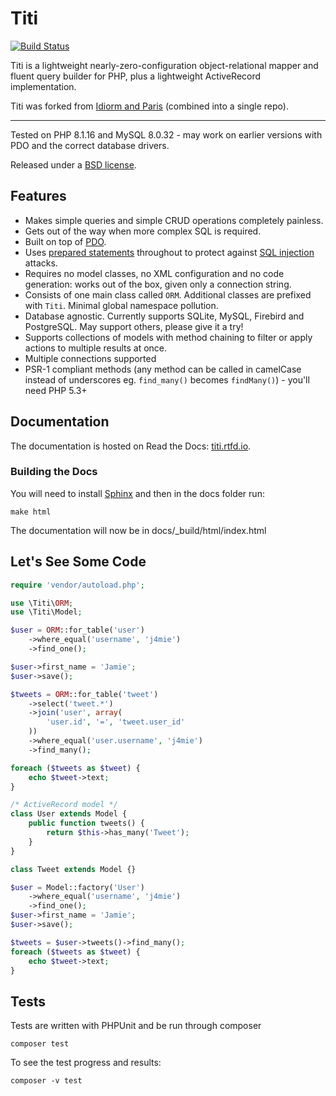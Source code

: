 Titi
====

[![Build Status](https://travis-ci.org/jimwins/titi.png?branch=master)](https://travis-ci.org/jimws/titi)

Titi is a lightweight nearly-zero-configuration object-relational mapper and
fluent query builder for PHP, plus a lightweight ActiveRecord implementation.

Titi was forked from [Idiorm and Paris](http://j4mie.github.com/idiormandparis/)
(combined into a single repo).

---

Tested on PHP 8.1.16 and MySQL 8.0.32 - may work on earlier versions with PDO
and the correct database drivers.

Released under a [BSD license](http://en.wikipedia.org/wiki/BSD_licenses).

Features
--------

* Makes simple queries and simple CRUD operations completely painless.
* Gets out of the way when more complex SQL is required.
* Built on top of [PDO](http://php.net/pdo).
* Uses [prepared statements](http://php.net/manual/en/pdo.prepared-statements.php) throughout to protect against [SQL injection](http://en.wikipedia.org/wiki/SQL_injection) attacks.
* Requires no model classes, no XML configuration and no code generation: works out of the box, given only a connection string.
* Consists of one main class called `ORM`. Additional classes are prefixed with `Titi`. Minimal global namespace pollution.
* Database agnostic. Currently supports SQLite, MySQL, Firebird and PostgreSQL. May support others, please give it a try!
* Supports collections of models with method chaining to filter or apply actions to multiple results at once.
* Multiple connections supported
* PSR-1 compliant methods (any method can be called in camelCase instead of underscores eg. `find_many()` becomes `findMany()`) - you'll need PHP 5.3+

Documentation
-------------

The documentation is hosted on Read the Docs: [titi.rtfd.io](https://titi.readthedocs.io/).

### Building the Docs ###

You will need to install [Sphinx](http://sphinx-doc.org/) and then in the docs folder run:

    make html

The documentation will now be in docs/_build/html/index.html

Let's See Some Code
-------------------

```php
require 'vendor/autoload.php';

use \Titi\ORM;
use \Titi\Model;

$user = ORM::for_table('user')
    ->where_equal('username', 'j4mie')
    ->find_one();

$user->first_name = 'Jamie';
$user->save();

$tweets = ORM::for_table('tweet')
    ->select('tweet.*')
    ->join('user', array(
        'user.id', '=', 'tweet.user_id'
    ))
    ->where_equal('user.username', 'j4mie')
    ->find_many();

foreach ($tweets as $tweet) {
    echo $tweet->text;
}

/* ActiveRecord model */
class User extends Model {
    public function tweets() {
        return $this->has_many('Tweet');
    }
}

class Tweet extends Model {}

$user = Model::factory('User')
    ->where_equal('username', 'j4mie')
    ->find_one();
$user->first_name = 'Jamie';
$user->save();

$tweets = $user->tweets()->find_many();
foreach ($tweets as $tweet) {
    echo $tweet->text;
}
```

Tests
-----

Tests are written with PHPUnit and be run through composer

    composer test

To see the test progress and results:

    composer -v test

